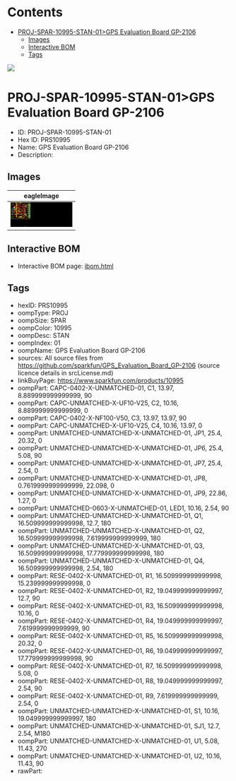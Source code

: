



Contents
========

* [PROJ-SPAR-10995-STAN-01>GPS Evaluation Board GP-2106](#proj-spar-10995-stan-01gps-evaluation-board-gp-2106)
	* [Images](#images)
	* [Interactive BOM](#interactive-bom)
	* [Tags](#tags)
  
![][im]
# PROJ-SPAR-10995-STAN-01>GPS Evaluation Board GP-2106

- ID: PROJ-SPAR-10995-STAN-01
- Hex ID: PRS10995
- Name: GPS Evaluation Board GP-2106
- Description: 

## Images
  
  

|eagleImage|
| :---: |
|[![eagleImage](eagleImage_140.png)](eagleImage_600.png)|

## Interactive BOM

- Interactive BOM page: [ibom.html](kicad/bom/ibom.html)

## Tags

- hexID: PRS10995
- oompType: PROJ
- oompSize: SPAR
- oompColor: 10995
- oompDesc: STAN
- oompIndex: 01
- oompName: GPS Evaluation Board GP-2106
- sources: All source files from https://github.com/sparkfun/GPS_Evaluation_Board_GP-2106 (source licence details in srcLicense.md)
- linkBuyPage: https://www.sparkfun.com/products/10995
- oompPart: CAPC-0402-X-UNMATCHED-01, C1, 13.97, 8.889999999999999, 90
- oompPart: CAPC-UNMATCHED-X-UF10-V25, C2, 10.16, 8.889999999999999, 0
- oompPart: CAPC-0402-X-NF100-V50, C3, 13.97, 13.97, 90
- oompPart: CAPC-UNMATCHED-X-UF10-V25, C4, 10.16, 13.97, 0
- oompPart: UNMATCHED-UNMATCHED-X-UNMATCHED-01, JP1, 25.4, 20.32, 0
- oompPart: UNMATCHED-UNMATCHED-X-UNMATCHED-01, JP6, 25.4, 5.08, 90
- oompPart: UNMATCHED-UNMATCHED-X-UNMATCHED-01, JP7, 25.4, 2.54, 0
- oompPart: UNMATCHED-UNMATCHED-X-UNMATCHED-01, JP8, 0.7619999999999999, 22.098, 0
- oompPart: UNMATCHED-UNMATCHED-X-UNMATCHED-01, JP9, 22.86, 1.27, 0
- oompPart: UNMATCHED-0603-X-UNMATCHED-01, LED1, 10.16, 2.54, 90
- oompPart: UNMATCHED-UNMATCHED-X-UNMATCHED-01, Q1, 16.509999999999998, 12.7, 180
- oompPart: UNMATCHED-UNMATCHED-X-UNMATCHED-01, Q2, 16.509999999999998, 7.619999999999999, 180
- oompPart: UNMATCHED-UNMATCHED-X-UNMATCHED-01, Q3, 16.509999999999998, 17.779999999999998, 180
- oompPart: UNMATCHED-UNMATCHED-X-UNMATCHED-01, Q4, 16.509999999999998, 2.54, 180
- oompPart: RESE-0402-X-UNMATCHED-01, R1, 16.509999999999998, 15.239999999999998, 0
- oompPart: RESE-0402-X-UNMATCHED-01, R2, 19.049999999999997, 12.7, 90
- oompPart: RESE-0402-X-UNMATCHED-01, R3, 16.509999999999998, 10.16, 0
- oompPart: RESE-0402-X-UNMATCHED-01, R4, 19.049999999999997, 7.619999999999999, 90
- oompPart: RESE-0402-X-UNMATCHED-01, R5, 16.509999999999998, 20.32, 0
- oompPart: RESE-0402-X-UNMATCHED-01, R6, 19.049999999999997, 17.779999999999998, 90
- oompPart: RESE-0402-X-UNMATCHED-01, R7, 16.509999999999998, 5.08, 0
- oompPart: RESE-0402-X-UNMATCHED-01, R8, 19.049999999999997, 2.54, 90
- oompPart: RESE-0402-X-UNMATCHED-01, R9, 7.619999999999999, 2.54, 0
- oompPart: UNMATCHED-UNMATCHED-X-UNMATCHED-01, S1, 10.16, 19.049999999999997, 180
- oompPart: UNMATCHED-UNMATCHED-X-UNMATCHED-01, SJ1, 12.7, 2.54, M180
- oompPart: UNMATCHED-UNMATCHED-X-UNMATCHED-01, U1, 5.08, 11.43, 270
- oompPart: UNMATCHED-UNMATCHED-X-UNMATCHED-01, U2, 10.16, 11.43, 90
- rawPart: 



[im]: eagleImage_450.png
